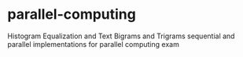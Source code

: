 # parallel-computing

Histogram Equalization and Text Bigrams and Trigrams sequential and parallel implementations for parallel computing exam
